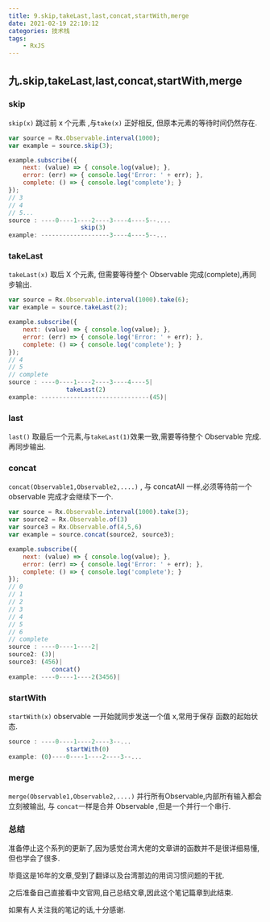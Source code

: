 ```yaml
---
title: 9.skip,takeLast,last,concat,startWith,merge
date: 2021-02-19 22:10:12
categories: 技术栈
tags: 
    - RxJS
---
```

## 九.skip,takeLast,last,concat,startWith,merge

### skip

`skip(x)` 跳过前 x 个元素 ,与`take(x)` 正好相反, 但原本元素的等待时间仍然存在.

```js
var source = Rx.Observable.interval(1000);
var example = source.skip(3);

example.subscribe({
    next: (value) => { console.log(value); },
    error: (err) => { console.log('Error: ' + err); },
    complete: () => { console.log('complete'); }
});
// 3
// 4
// 5...
source : ----0----1----2----3----4----5--....
                    skip(3)
example: -------------------3----4----5--...
```

### takeLast

`takeLast(x)` 取后 X 个元素, 但需要等待整个 Observable 完成(complete),再同步输出.

```js
var source = Rx.Observable.interval(1000).take(6);
var example = source.takeLast(2);

example.subscribe({
    next: (value) => { console.log(value); },
    error: (err) => { console.log('Error: ' + err); },
    complete: () => { console.log('complete'); }
});
// 4
// 5
// complete
source : ----0----1----2----3----4----5|
                takeLast(2)
example: ------------------------------(45)|
```

### last

`last()` 取最后一个元素,与`takeLast(1)`效果一致,需要等待整个 Observable 完成.再同步输出.

### concat

`concat(Observable1,Observable2,....)` , 与 concatAll 一样,必须等待前一个 observable 完成才会继续下一个.

```js
var source = Rx.Observable.interval(1000).take(3);
var source2 = Rx.Observable.of(3)
var source3 = Rx.Observable.of(4,5,6)
var example = source.concat(source2, source3);

example.subscribe({
    next: (value) => { console.log(value); },
    error: (err) => { console.log('Error: ' + err); },
    complete: () => { console.log('complete'); }
});
// 0
// 1
// 2
// 3
// 4
// 5
// 6
// complete
source : ----0----1----2|
source2: (3)|
source3: (456)|
            concat()
example: ----0----1----2(3456)|
```

### startWith

`startWith(x)` observable 一开始就同步发送一个值 x,常用于保存 函数的起始状态.

```js
source : ----0----1----2----3--...
                startWith(0)
example: (0)----0----1----2----3--...
```

### merge

`merge(Observable1,Observable2,....)` 并行所有Observable,内部所有输入都会立刻被输出,
与 `concat`一样是合并 Observable ,但是一个并行一个串行.

### 总结

准备停止这个系列的更新了,因为感觉台湾大佬的文章讲的函数并不是很详细易懂,但也学会了很多.

毕竟这是16年的文章,受到了翻译以及台湾那边的用词习惯问题的干扰.

之后准备自己直接看中文官网,自己总结文章,因此这个笔记篇章到此结束.

如果有人关注我的笔记的话,十分感谢.




